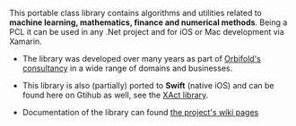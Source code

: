
This portable class library contains algorithms and utilities related to **machine learning, mathematics, finance and numerical methods**. Being a PCL it can be used in any .Net project and for iOS or Mac development via Xamarin.

* The library was developed over many years as part of [Orbifold's consultancy](http://www.orbifold.net) in a wide range of domains and businesses. 

* This library is also (partially) ported to **Swift** (native iOS) and can be found here on Gtihub as well, see the [XAct library](https://github.com/Orbifold/XAct).

* Documentation of the library can found [the project's wiki pages](https://github.com/Orbifold/Numerics/wiki)
